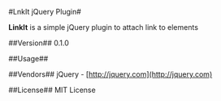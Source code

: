 #LnkIt jQuery Plugin#

**LinkIt** is a simple jQuery plugin to attach link to elements

##Version##
0.1.0

##Usage##

##Vendors##
jQuery - [http://jquery.com](http://jquery.com) 

##License##
MIT License